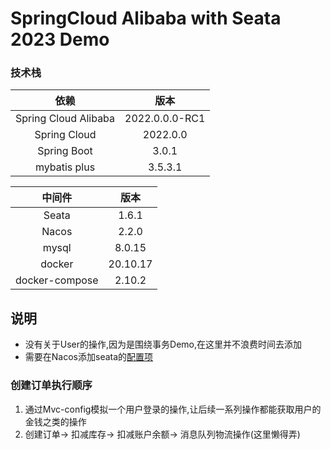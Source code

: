 # SpringCloud Alibaba with Seata 2023 Demo

### 技术栈

|          依赖          |       版本       |
|:--------------------:|:--------------:|
| Spring Cloud Alibaba | 2022.0.0.0-RC1 |
|     Spring Cloud     |    2022.0.0    |
|     Spring Boot      |     3.0.1      |
|     mybatis plus     |    3.5.3.1     |

|      中间件       |    版本    |
|:--------------:|:--------:|
|     Seata      |  1.6.1   | 
|     Nacos      |  2.2.0   |
|     mysql      |  8.0.15  |
|     docker     | 20.10.17 |
| docker-compose |  2.10.2  |

## 说明

* 没有关于User的操作,因为是围绕事务Demo,在这里并不浪费时间去添加
* 需要在Nacos添加seata的[配置项]()
### 创建订单执行顺序

1. 通过Mvc-config模拟一个用户登录的操作,让后续一系列操作都能获取用户的金钱之类的操作
2. 创建订单-> 扣减库存-> 扣减账户余额-> 消息队列物流操作(这里懒得弄)

